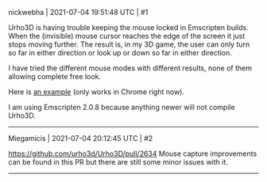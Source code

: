 nickwebha | 2021-07-04 19:51:48 UTC | #1

Urho3D is having trouble keeping the mouse locked in Emscripten builds. When the (invisible) mouse cursor reaches the edge of the screen it just stops moving further. The result is, in my 3D game, the user can only turn so far in either direction or look up or down so far in either direction.

I have tried the different mouse modes with different results, none of them allowing complete free look.

Here is [an example](https://simpletanks.lifebloodnetworks.com/) (only works in Chrome right now).

I am using Emscripten 2.0.8 because anything newer will not compile Urho3D.

-------------------------

Miegamicis | 2021-07-04 20:12:45 UTC | #2

https://github.com/urho3d/Urho3D/pull/2634 Mouse capture improvements can be found in this PR but there are still some minor issues with it.

-------------------------

